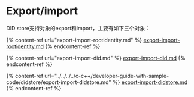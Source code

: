 # Export/import

DID store支持对象的export和import，主要有如下三个对象：

{% content-ref url="export-import-rootidentity.md" %}
[export-import-rootidentity.md](export-import-rootidentity.md)
{% endcontent-ref %}

{% content-ref url="export-import-did.md" %}
[export-import-did.md](export-import-did.md)
{% endcontent-ref %}

{% content-ref url="../../../../c-c++/developer-guide-with-sample-code/didstore/export-import-didstore.md" %}
[export-import-didstore.md](../../../../c-c++/developer-guide-with-sample-code/didstore/export-import-didstore.md)
{% endcontent-ref %}
